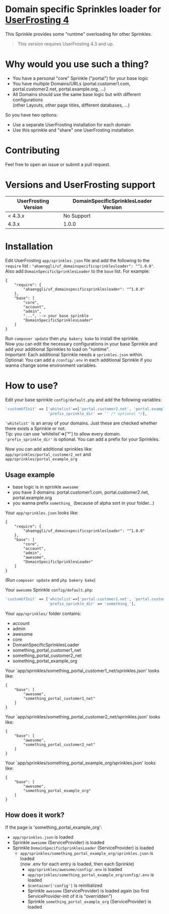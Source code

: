 # Domain specific Sprinkles loader for [UserFrosting 4](https://www.userfrosting.com)

This Sprinkle provides some "runtime" overloading for other Sprinkles. 
> This version requires UserFrosting 4.3 and up. 

# Why would you use such a thing?
- You have a personal "core" Sprinkle ("portal") for your base logic
- You have multiple Domains/URLs (portal.customer1.com, portal.customer2.net, portal.example.org, ...)
- All Domains should use the same base logic but with different configurations  
(other Layouts, other page titles, different databases, ...)

So you have two options:  
- Use a separate UserFrosting installation for each domain
- Use this sprinkle and "share" one UserFrosting installation 

# Contributing
Feel free to open an issue or submit a pull request.

# Versions and UserFrosting support
| UserFrosting Version | DomainSpecificSprinklesLoader Version |
|----------------------|-----------------------|
|       < 4.3.x        |       No Support      |
|         4.3.x        |         1.0.0         |

# Installation
Edit UserFrosting `app/sprinkles.json` file and add the following to the `require` list : `"ahaenggli/uf_domainspecificsprinklesloader": "^1.0.0"`. 
Also add `DomainSpecificSprinklesLoader` to the `base` list. For example:

```
{
    "require": {
        "ahaenggli/uf_domainspecificsprinklesloader": "^1.0.0"
    },
    "base": [
        "core",
        "account",
        "admin",
        "...", --> your base sprinkle
        "DomainSpecificSprinklesLoader"
    ]
}
```

Run `composer update` then `php bakery bake` to install the sprinkle.  
Now you can edit the necessary configurations in your base Sprinkle and add your additional Sprinkles to load on "runtime".  
Important: Each additional Sprinkle needs a `sprinkles.json` within.  
Optional: You can add a `/config/.env` in each additional Sprinkle if you wanna change some environment variables.

# How to use?
Edit your base sprinkle `config/default.php` and add the following variables: 
```php
'customUfInit' => ['whitelist'=>['portal.customer2.net', 'portal.example.org', ...] /* use your own domains here */,
                   'prefix_sprinkle_dir' => '' /* optional */],                           
```

`'whitelist'` is an array of your domains. Just these are checked whether there exists a Sprinkle or not.  
Tip: you can use 'whitelist'=>['*'] to allow every domain. 
`'prefix_sprinkle_dir'` is optional. You can add a prefix for your Sprinkles.  

Now you can add additional sprinkles like: `app/sprinkles/portal_customer2_net` and `app/sprinkles/portal_example_org`

## Usage example
- base logic is in sprinkle `awesome`
- you have 3 domains: portal.customer1.com, portal.customer2.net, portal.example.org
- you wanna prefix `something_` (because of alpha sort in your folder...)  

Your `app/sprinkles.json` looks like:
```
{
    "require": {
        "ahaenggli/uf_domainspecificsprinklesloader": "^1.0.0"
    },
    "base": [
        "core",
        "account",
        "admin",
        "awesome", 
        "DomainSpecificSprinklesLoader"
    ]
}
```
(Run `composer update` and `php bakery bake`)  
  
Your `awesome` Sprinkle `config/default.php`:  
```php
'customUfInit' => ['whitelist'=>['portal.customer1.net', 'portal.customer2.net', 'portal.example.org'],
                   'prefix_sprinkle_dir' => 'something_'],                           
```

Your `app/sprinkles/` folder contains:
- account
- admin
- awesome
- core
- DomainSpecificSprinklesLoader
- something_portal_customer1_net
- something_portal_customer2_net
- something_portal_example_org

Your `app/sprinkles/something_portal_customer1_net/sprinkles.json' looks like:
```
{
    "base": [
        "awesome",
        "something_portal_customer1_net"
    ]
}
```

Your `app/sprinkles/something_portal_customer2_net/sprinkles.json' looks like:
```
{
    "base": [
        "awesome",
        "something_portal_customer2_net"
    ]
}
```

Your `app/sprinkles/something_portal_example_org/sprinkles.json' looks like:
```
{
    "base": [
        "awesome",
        "something_portal_example_org"
    ]
}
```
## How does it work?
If the page is 'something_portal_example_org':  
- `app/sprinkles.json` is loaded
- Sprinkle `awesome` (ServiceProvider) is loaded
- Sprinkle `DomainSpecificSprinklesLoader` (ServiceProvider) is loaded  
  - `app/sprinkles/something_portal_example_org/sprinkles.json` is loaded  
    (now .env for each entry is loaded, then each Sprinkle)  
    - `app/sprinkles/awesome/config/.env` is loaded  
    - `app/sprinkles/something_portal_example_org/config/.env` is loaded  
    - `$container['config']` is reinitialized
    - Sprinkle `awesome` (ServiceProvider) is loaded again (so first ServiceProvider-init of it is "overridden") 
    - Sprinkle `something_portal_example_org` (ServiceProvider) is loaded 
 
